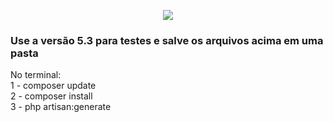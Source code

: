 <p align="center"><img src="https://laravel.com/assets/img/components/logo-laravel.svg"></p>

<p align="center">



<h3>Use a versão 5.3 para testes e salve os arquivos acima em uma pasta </h3
 <p>No terminal:<br>
    1 - composer update<br>
    2 - composer install<br>
    3 - php artisan:generate</p>
